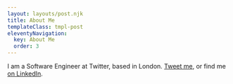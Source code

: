 ```yaml
---
layout: layouts/post.njk
title: About Me
templateClass: tmpl-post
eleventyNavigation:
  key: About Me
  order: 3
---
```


I am a Software Engineer at Twitter, based in London. [Tweet me](https://twitter.com/msmichellegar), or find me [on LinkedIn](https://www.linkedin.com/in/msmichellegar/).
